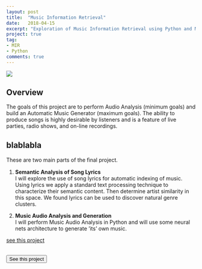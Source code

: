 ```yaml
---
layout: post
title:  "Music Information Retrieval"
date:   2018-04-15
excerpt: "Exploration of Music Information Retrieval using Python and Machine Learning Algorithms"
project: true
tag:
- MIR 
- Python
comments: true
---
```


<img src="http://spectralefficiency.co.uk/img/logo_white.png" align="center">

## Overview

The goals of this project are to perform Audio Analysis (minimum goals) and build an Automatic Music Generator (maximum goals). The ability to produce songs is highly desirable by listeners and is a feature of live parties, radio shows, and on-line recordings.  

## blablabla

These are two main parts of the ﬁnal project.

1. **Semantic Analysis of Song Lyrics**  
	I will explore the use of song lyrics for automatic indexing of music. Using lyrics we apply a standard text processing technique to characterize their semantic content. Then determine artist similarity in this space. We found lyrics can be used to discover natural genre clusters.

2. **Music Audio Analysis and Generation**  
	I will perform Music Audio Analysis in Python and will use some neural nets architecture to generate ’its’ own music.

[see this project](https://github.com/Zhenye-Na/music-info-retrieval)
<br><br>

<button type="button" class="btn btn-dark">See this project</button>


